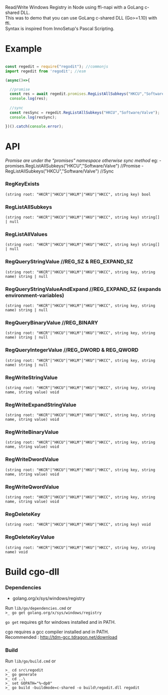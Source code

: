 Read/Write Windows Registry in Node using ffi-napi with a GoLang c-shared DLL.<br />
This was to demo that you can use GoLang c-shared DLL (Go>=1.10) with ffi.<br />
Syntax is inspired from InnoSetup's Pascal Scripting.

Example
=======

```js

const regedit = require("regodit"); //commonjs
import regedit from 'regodit'; //esm

(async()=>{

  //promise
  const res = await regedit.promises.RegListAllSubkeys("HKCU","Software/Valve");
  console.log(res);
  
  //sync
  const resSync = regedit.RegListAllSubkeys("HKCU","Software/Valve");
  console.log(resSync);

})().catch(console.error);
```

API
===

_Promise are under the "promises" namespace otherwise sync method_
eg: 
	- promises.RegListAllSubkeys("HKCU","Software/Valve") //Promise
	- RegListAllSubkeys("HKCU","Software/Valve") //Sync

### RegKeyExists 
`(string root: "HKCR"|"HKCU"|"HKLM"|"HKU"|"HKCC", string key) bool`

### RegListAllSubkeys
`(string root: "HKCR"|"HKCU"|"HKLM"|"HKU"|"HKCC", string key) string[] | null`
### RegListAllValues 
`(string root: "HKCR"|"HKCU"|"HKLM"|"HKU"|"HKCC", string key) string[] | null`
### RegQueryStringValue //REG_SZ & REG_EXPAND_SZ
`(string root: "HKCR"|"HKCU"|"HKLM"|"HKU"|"HKCC", string key, string name) string | null`

### RegQueryStringValueAndExpand //REG_EXPAND_SZ (expands environment-variables)
`(string root: "HKCR"|"HKCU"|"HKLM"|"HKU"|"HKCC", string key, string name) string | null`

### RegQueryBinaryValue //REG_BINARY
`(string root: "HKCR"|"HKCU"|"HKLM"|"HKU"|"HKCC", string key, string name) string | null`

### RegQueryIntegerValue //REG_DWORD & REG_QWORD
`(string root: "HKCR"|"HKCU"|"HKLM"|"HKU"|"HKCC", string key, string name) string | null`

### RegWriteStringValue 
`(string root: "HKCR"|"HKCU"|"HKLM"|"HKU"|"HKCC", string key, string name, string value) void`

### RegWriteExpandStringValue 
`(string root: "HKCR"|"HKCU"|"HKLM"|"HKU"|"HKCC", string key, string name, string value) void`

### RegWriteBinaryValue 
`(string root: "HKCR"|"HKCU"|"HKLM"|"HKU"|"HKCC", string key, string name, string value) void`

### RegWriteDwordValue 
`(string root: "HKCR"|"HKCU"|"HKLM"|"HKU"|"HKCC", string key, string name, string value) void`

### RegWriteQwordValue 
`(string root: "HKCR"|"HKCU"|"HKLM"|"HKU"|"HKCC", string key, string name, string value) void`

### RegDeleteKey 
`(string root: "HKCR"|"HKCU"|"HKLM"|"HKU"|"HKCC", string key) void`

### RegDeleteKeyValue 
`(string root: "HKCR"|"HKCU"|"HKLM"|"HKU"|"HKCC", string key, string name) void`

Build cgo-dll
=============

### Dependencies

- golang.org/x/sys/windows/registry

Run `lib/go/dependencies.cmd` or <br />
`>_ go get golang.org/x/sys/windows/registry`<br />

`go get` requires git for windows installed and in PATH.

cgo requires a gcc compiler installed and in PATH. <br />
Recommended : http://tdm-gcc.tdragon.net/download
  
### Build  
  
Run `lib/go/build.cmd` or <br />
```
>_ cd src\regodit
>_ go generate
>_ cd ..\
>_ set GOPATH="%~dp0"
>_ go build -buildmode=c-shared -o build\regodit.dll regodit
```
